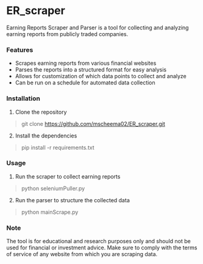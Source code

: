# ER_scraper

Earning Reports Scraper and Parser is a tool for collecting and analyzing earning reports from publicly traded companies.

### Features
- Scrapes earning reports from various financial websites
- Parses the reports into a structured format for easy analysis
- Allows for customization of which data points to collect and analyze
- Can be run on a schedule for automated data collection

### Installation
1. Clone the repository
> git clone https://github.com/mscheema02/ER_scraper.git
2. Install the dependencies
> pip install -r requirements.txt

### Usage
1. Run the scraper to collect earning reports
> python seleniumPuller.py
2. Run the parser to structure the collected data
> python mainScrape.py

### Note
The tool is for educational and research purposes only and should not be used for financial or investment advice. Make sure to comply with the terms of service of any website from which you are scraping data.
